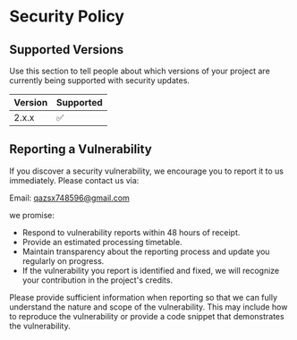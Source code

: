 # Security Policy

## Supported Versions

Use this section to tell people about which versions of your project are
currently being supported with security updates.

| Version | Supported          |
| ------- | ------------------ |
| 2.x.x   | :white_check_mark: |

## Reporting a Vulnerability

If you discover a security vulnerability, we encourage you to report it to us immediately. Please contact us via:

Email: qazsx748596@gmail.com

we promise:

- Respond to vulnerability reports within 48 hours of receipt.
- Provide an estimated processing timetable.
- Maintain transparency about the reporting process and update you regularly on progress.
- If the vulnerability you report is identified and fixed, we will recognize your contribution in the project's credits.

Please provide sufficient information when reporting so that we can fully understand the nature and scope of the vulnerability. This may include how to reproduce the vulnerability or provide a code snippet that demonstrates the vulnerability.
